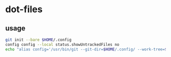 # dot-files

## usage

```bash
git init --bare $HOME/.config
config config --local status.showUntrackedFiles no
echo "alias config='/usr/bin/git --git-dir=$HOME/.config/ --work-tree=$HOME'" >> $HOME/.zshrc
```
